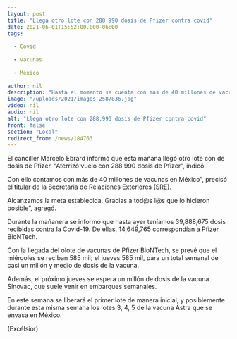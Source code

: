 ```yaml
---
layout: post
title: "Llega otro lote con 288,990 dosis de Pfizer contra covid"
date: 2021-06-01T15:52:00.000-06:00
tags:
  
  - Covid
  
  - vacunas
  
  - México
  
author: nil
description: "Hasta el momento se cuenta con más de 40 millones de vacunas contra el coronavirus en México, informó el canciller Marcelo Ebrard"
image: "/uploads/2021/images-2587836.jpg"
video: nil
audio: nil
alt: "Llega otro lote con 288,990 dosis de Pfizer contra covid"
front: false
section: "Local"
redirect_from: /news/184763
---
```


El canciller Marcelo Ebrard informó que esta mañana llegó otro lote con de dosis de Pfizer. “Aterrizó vuelo con 288 990 dosis de  Pfizer”, indicó.

Con ello contamos con más de 40 millones de vacunas en México”, precisó el titular de la Secretaria de Relaciones Exteriores (SRE).

Alcanzamos la meta establecida. Gracias a tod@s l@s que lo hicieron posible”, agregó. 

Durante la mañanera se informó que hasta ayer teníamos 39,888,675 dosis recibidas contra la Covid-19. De ellas, 14,649,765 correspondían a Pfizer BioNTech.

Con la llegada del olote de vacunas de Pfizer BioNTech, se prevé que el miércoles se reciban 585 mil; el jueves 585 mil, para un total semanal de casi un millón y medio de dosis de la vacuna.

Además, el próximo jueves se espera un millón de dosis de la vacuna Sinovac, que suele venir en embarques semanales.

En este semana se liberará el primer lote de manera inicial, y posiblemente durante esta misma semana los lotes 3, 4, 5 de la vacuna Astra que se envasa en México.

(Excélsior)